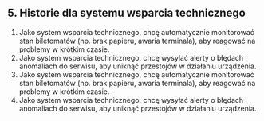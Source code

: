 ## 5. Historie dla systemu wsparcia technicznego
1. Jako system wsparcia technicznego, chcę automatycznie monitorować stan biletomatów (np. brak papieru, awaria terminala), aby reagować na problemy w krótkim czasie.
2. Jako system wsparcia technicznego, chcę wysyłać alerty o błędach i anomaliach do serwisu, aby uniknąć przestojów w działaniu urządzenia.
3. Jako system wsparcia technicznego, chcę automatycznie monitorować stan biletomatów (np. brak papieru, awaria terminala), aby reagować na problemy w krótkim czasie.
4. Jako system wsparcia technicznego, chcę wysyłać alerty o błędach i anomaliach do serwisu, aby uniknąć przestojów w działaniu urządzenia.
